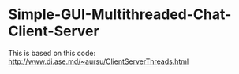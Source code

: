 # Simple-GUI-Multithreaded-Chat-Client-Server
This is based on this code: http://www.di.ase.md/~aursu/ClientServerThreads.html
